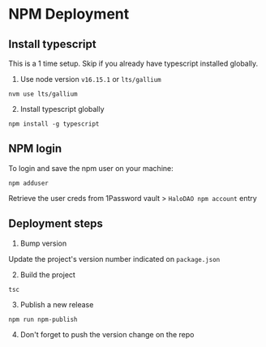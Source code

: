 # NPM Deployment

## Install typescript

This is a 1 time setup. Skip if you already have typescript installed globally.

1. Use node version `v16.15.1` or `lts/gallium`

```
nvm use lts/gallium
```

2. Install typescript globally

```
npm install -g typescript
```

## NPM login

To login and save the npm user on your machine:

```
npm adduser
```

Retrieve the user creds from 1Password vault > `HaloDAO npm account` entry

## Deployment steps

1. Bump version

Update the project's version number indicated on `package.json`

2. Build the project

```
tsc
```

3. Publish a new release

```
npm run npm-publish
```

4. Don't forget to push the version change on the repo
